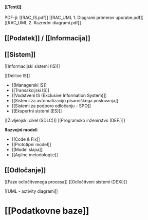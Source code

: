#### [[Testi]]

PDF-ji:
[[RAC_IS.pdf]]
[[RAC_UML 1. Diagrami primerov uporabe.pdf]]
[[RAC_UML 2. Razredni diagrami.pdf]]
## [[Podatek]] / [[Informacija]]

## [[Sistem]]
[[Informacijski sistemi (IS)]]

[[Delitve IS]]
- [[Managerski IS]]
- [[Transakcijski IS]]
- [[Vodstveni IS (Exclusive Information System)]]
- [[Sistemi za avtomatizacijo pisarniškega poslovanja]]
- [[Sistemi za podporo odločanju - SPO]]
- [[Ekspertni sistemi (ES)]]

[[Življenjski cikel (SDLC)]]
[[Programsko inženirstvo (DEF.)]]

**Razvojni modeli**
- [[Code & Fix]]
- [[Prototipni model]]
- [[Model slapa]]
- [[Agilne metodologije]]

## [[Odločanje]]
[[Faze odločitvenega procesa]]
[[Odločitveni sistemi (DEXi)]]

[[UML - activity diagrami]]

# [[Podatkovne baze]]
